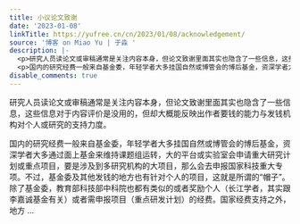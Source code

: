 ```yaml
---
title: 小议论文致谢
date: '2023-01-08'
linkTitle: https://yufree.cn/cn/2023/01/08/acknowledgement/
source: '博客 on Miao Yu | 于淼 '
description: |-
  <p>研究人员读论文或审稿通常是关注内容本身，但论文致谢里面其实也隐含了一些信息，这些信息对于内容评价是没用的，但却大概能反映出作者要钱的能力与发钱机构对个人或研究的支持力度。</p>
  <p>国内的研究经费一般来自基金委，年轻学者大多挂国自然或博管会的博后基金，资深学者大多通过面上基金来维持课题组运转，大的平台或实验室会申请重大研究计划或重点项目，要是涉及到多研究机构的大项目，那么会去申报国家科技重大专项。不过，基金委及其他发钱的地方也有针对个人的项目，这就是所谓的“帽子”。除了基金委，教育部科技部中科院也都有类似的或者奖励个人（长江学者，其实跟李嘉诚基金有关）或者需申报项目（重点研发计划）的经费。国家经费支持之外，地方 ...
disable_comments: true
---
```

<p>研究人员读论文或审稿通常是关注内容本身，但论文致谢里面其实也隐含了一些信息，这些信息对于内容评价是没用的，但却大概能反映出作者要钱的能力与发钱机构对个人或研究的支持力度。</p>
<p>国内的研究经费一般来自基金委，年轻学者大多挂国自然或博管会的博后基金，资深学者大多通过面上基金来维持课题组运转，大的平台或实验室会申请重大研究计划或重点项目，要是涉及到多研究机构的大项目，那么会去申报国家科技重大专项。不过，基金委及其他发钱的地方也有针对个人的项目，这就是所谓的“帽子”。除了基金委，教育部科技部中科院也都有类似的或者奖励个人（长江学者，其实跟李嘉诚基金有关）或者需申报项目（重点研发计划）的经费。国家经费支持之外，地方 ...